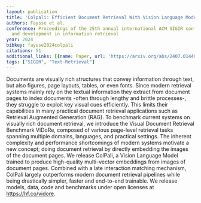 ```yaml
---
layout: publication
title: 'Colpali: Efficient Document Retrieval With Vision Language Models'
authors: Faysse et al.
conference: Proceedings of the 25th annual international ACM SIGIR conference on Research
  and development in information retrieval
year: 2024
bibkey: faysse2024colpali
citations: 51
additional_links: [{name: Paper, url: 'https://arxiv.org/abs/2407.01449'}]
tags: ["SIGIR", "Text-Retrieval"]
---
```

Documents are visually rich structures that convey information through text,
but also figures, page layouts, tables, or even fonts. Since modern retrieval
systems mainly rely on the textual information they extract from document pages
to index documents -often through lengthy and brittle processes-, they struggle
to exploit key visual cues efficiently. This limits their capabilities in many
practical document retrieval applications such as Retrieval Augmented
Generation (RAG). To benchmark current systems on visually rich document
retrieval, we introduce the Visual Document Retrieval Benchmark ViDoRe,
composed of various page-level retrieval tasks spanning multiple domains,
languages, and practical settings. The inherent complexity and performance
shortcomings of modern systems motivate a new concept; doing document retrieval
by directly embedding the images of the document pages. We release ColPali, a
Vision Language Model trained to produce high-quality multi-vector embeddings
from images of document pages. Combined with a late interaction matching
mechanism, ColPali largely outperforms modern document retrieval pipelines
while being drastically simpler, faster and end-to-end trainable. We release
models, data, code and benchmarks under open licenses at https://hf.co/vidore.